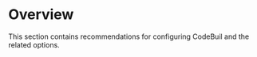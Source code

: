 # Overview 

This section contains recommendations for configuring CodeBuil and the related options.